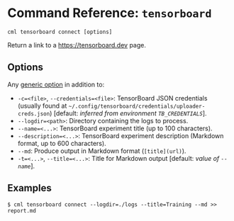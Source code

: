 # Command Reference: `tensorboard`

```usage
cml tensorboard connect [options]
```

Return a link to a <https://tensorboard.dev> page.

## Options

Any [generic option](/doc/ref) in addition to:

- `-c=<file>`, `--credentials=<file>`: TensorBoard JSON credentials (usually
  found at `~/.config/tensorboard/credentials/uploader-creds.json`) [default:
  *inferred from environment `TB_CREDENTIALS`*].
- `--logdir=<path>`: Directory containing the logs to process.
- `--name=<...>`: TensorBoard experiment title (up to 100 characters).
- `--description=<...>`: TensorBoard experiment description (Markdown format, up
  to 600 characters).
- `--md`: Produce output in Markdown format (`[title](url)`).
- `-t=<...>`, `--title=<...>`: Title for Markdown output [default: *value of
  `--name`*].

## Examples

```cli
$ cml tensorboard connect --logdir=./logs --title=Training --md >> report.md
```
